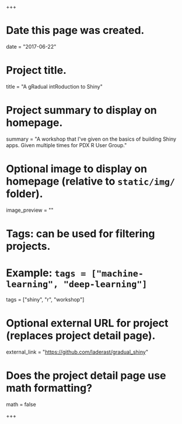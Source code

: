 +++
# Date this page was created.
date = "2017-06-22"

# Project title.
title = "A gRadual intRoduction to Shiny"

# Project summary to display on homepage.
summary = "A workshop that I've given on the basics of building Shiny apps. Given multiple times for PDX R User Group."

# Optional image to display on homepage (relative to `static/img/` folder).
image_preview = ""

# Tags: can be used for filtering projects.
# Example: `tags = ["machine-learning", "deep-learning"]`
tags = ["shiny", "r", "workshop"]

# Optional external URL for project (replaces project detail page).
external_link = "https://github.com/laderast/gradual_shiny"

# Does the project detail page use math formatting?
math = false

+++

